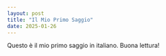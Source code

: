 ```yaml
---
layout: post
title: "Il Mio Primo Saggio"
date: 2025-01-26
---
```


Questo è il mio primo saggio in italiano. Buona lettura!